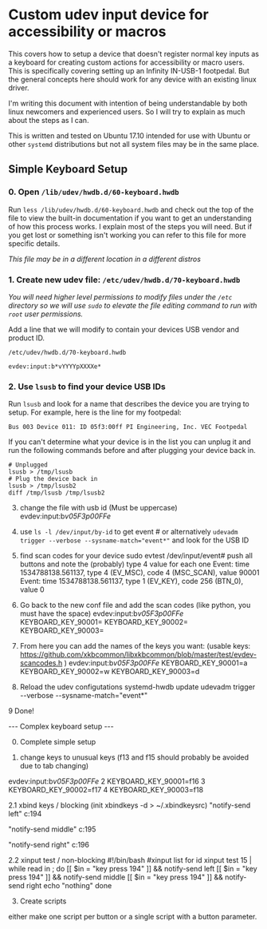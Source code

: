 # Custom udev input device for accessibility or macros
This covers how to setup a device that doesn't register normal key inputs as a
keyboard for creating custom actions for accessibility or macro users. This is
specifically covering setting up an Infinity IN-USB-1 footpedal. But the general
concepts here should work for any device with an existing linux driver.

I'm writing this document with intention of being understandable by both linux
newcomers and experienced users. So I will try to explain as much about the
steps as I can.

This is written and tested on Ubuntu 17.10 intended for use with Ubuntu or other
`systemd` distributions but not all system files may be in the same place.


## Simple Keyboard Setup

### 0. Open `/lib/udev/hwdb.d/60-keyboard.hwdb`

Run `less /lib/udev/hwdb.d/60-keyboard.hwdb` and check out the top of the file
to view the built-in documentation if you want to get an understanding of how
this process works. I explain most of the steps you will need. But if you get
lost or something isn't working you can refer to this file for more specific
details.


*This file may be in a different location in a different distros*


### 1. Create new udev file: `/etc/udev/hwdb.d/70-keyboard.hwdb`

*You will need higher level permissions to modify files under the `/etc`
directory so we will use `sudo` to elevate the file editing command to run with
`root` user permissions.*



Add a line that we will modify to contain your devices USB vendor and product
ID.


`/etc/udev/hwdb.d/70-keyboard.hwdb`
```
evdev:input:b*vYYYYpXXXXe*
```


### 2. Use `lsusb` to find your device USB IDs
Run `lsusb` and look for a name that describes the device you are trying to
setup. For example, here is the line for my footpedal:

`Bus 003 Device 011: ID 05f3:00ff PI Engineering, Inc. VEC Footpedal`

If you can't determine what your device is in the list you can unplug it and run
the following commands before and after plugging your device back in.

```
# Unplugged
lsusb > /tmp/lsusb
# Plug the device back in
lsusb > /tmp/lsusb2
diff /tmp/lsusb /tmp/lsusb2
```


3. change the file with usb id
(Must be uppercase)
evdev:input:b*v05F3p00FFe*

4. use `ls -l /dev/input/by-id` to get event # or alternatively `udevadm trigger --verbose --sysname-match="event*"` and look for the USB ID

5. find scan codes for your device sudo evtest /dev/input/event#
push all buttons and note the (probably) type 4 value for each one
Event: time 1534788138.561137, type 4 (EV_MSC), code 4 (MSC_SCAN), value 90001
Event: time 1534788138.561137, type 1 (EV_KEY), code 256 (BTN_0), value 0

6. Go back to the new conf file and add the scan codes
(like python, you must have the space)
evdev:input:b*v05F3p00FFe*
 KEYBOARD_KEY_90001=
 KEYBOARD_KEY_90002=
 KEYBOARD_KEY_90003=

7. From here you can add the names of the keys you want:
(usable keys: https://github.com/xkbcommon/libxkbcommon/blob/master/test/evdev-scancodes.h )
evdev:input:b*v05F3p00FFe*
 KEYBOARD_KEY_90001=a
 KEYBOARD_KEY_90002=w
 KEYBOARD_KEY_90003=d

8. Reload the udev configutations
systemd-hwdb update
udevadm trigger --verbose --sysname-match="event*"

9 Done!


   ---  Complex keyboard setup ---

0. Complete simple setup

1. change keys to unusual keys
(f13 and f15 should probably be avoided due to tab changing)

evdev:input:b*v05F3p00FFe*
  2  KEYBOARD_KEY_90001=f16
  3  KEYBOARD_KEY_90002=f17
  4  KEYBOARD_KEY_90003=f18

2.1 xbind keys / blocking
(init xbindkeys -d > ~/.xbindkeysrc)
"notify-send left"
   c:194

"notify-send middle"
   c:195

"notify-send right"
   c:196

2.2 xinput test / non-blocking
#!/bin/bash
#xinput list for id
xinput test 15 | while read in ; do
  [[ $in = "key press   194" ]] && notify-send left
  [[ $in = "key press   194" ]] && notify-send middle
  [[ $in = "key press   194" ]] && notify-send right
  echo "nothing"
done

3. Create scripts

either make one script per button or a single script with a button parameter.


